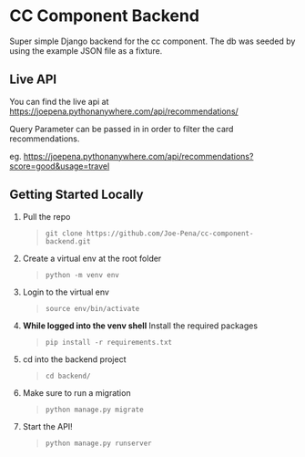 # CC Component Backend

Super simple Django backend for the cc component. The db was seeded by using the example JSON file as a fixture.

## Live API

You can find the live api at https://joepena.pythonanywhere.com/api/recommendations/

Query Parameter can be passed in in order to filter the card recommendations.

eg. https://joepena.pythonanywhere.com/api/recommendations?score=good&usage=travel

## Getting Started Locally

1. Pull the repo
   > `git clone https://github.com/Joe-Pena/cc-component-backend.git`
2. Create a virtual env at the root folder
   > `python -m venv env`
3. Login to the virtual env
   > `source env/bin/activate`
4. **While logged into the venv shell** Install the required packages
   > `pip install -r requirements.txt`
5. cd into the backend project
   > `cd backend/`
6. Make sure to run a migration
   > `python manage.py migrate`
7. Start the API!
   > `python manage.py runserver`
